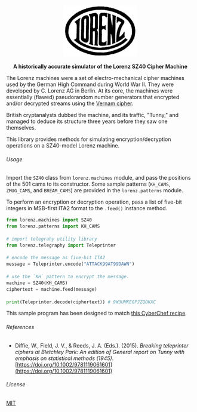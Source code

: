 <p align="center">
  <img src="https://raw.githubusercontent.com/hughcoleman/lorenz/files/c_lorenz_ag.png" />
</p>

<p align="center">
  <b>A historically accurate simulator of the Lorenz SZ40 Cipher Machine</b>
</p>

The Lorenz machines were a set of electro-mechanical cipher machines used by the German High Command during World War II. They were developed by C. Lorenz AG in Berlin. At its core, the machines were essentially (flawed) pseudorandom number generators that encrypted and/or decrypted streams using the [Vernam cipher](https://en.wikipedia.org/wiki/Gilbert_Vernam#The_Vernam_cipher).

British cryptanalysts dubbed the machine, and its traffic, "Tunny," and managed to deduce its structure three years before they saw one themselves.

This library provides methods for simulating encryption/decryption operations on a SZ40-model Lorenz machine.

###### Usage

Import the `SZ40` class from `lorenz.machines` module, and pass the positions of the 501 cams to its constructor. Some sample patterns (`KH_CAMS`, `ZMUG_CAMS`, and `BREAM_CAMS`) are provided in the `lorenz.patterns` module.

To perform an encryption or decryption operation, pass a list of five-bit integers in MSB-first ITA2 format to the `.feed()` instance method.

```python
from lorenz.machines import SZ40
from lorenz.patterns import KH_CAMS

# import telegrahy utility library
from lorenz.telegraphy import Teleprinter

# encode the message as five-bit ITA2
message = Teleprinter.encode("ATTACK99AT99DAWN")

# use the `KH` pattern to encrypt the message.
machine = SZ40(KH_CAMS)
ciphertext = machine.feed(message)

print(Teleprinter.decode(ciphertext)) # 9W3UMKEGPJZQOKXC
```

This sample program has been designed to match [this CyberChef recipe](https://gchq.github.io/CyberChef/#recipe=Lorenz('SZ40','Custom',false,'Send','ITA2','Plaintext','5/8/9',1,1,1,1,1,1,1,1,1,1,1,1,'x.x...xx.x.x..xxx.x.x.xxxx.x.x.x.x.x..x.xx.','x.xx.x.xxx..x.x.x..x.xx.x.xxx.x....x.xx.x.x.x..','x.x.x.x..xxx....x.x.xx.x.x.x..xxx.x.x..x.x.xx..x.x.','..xx...xxxxx.x.x.xx...x.xx.x.x..x.x.xx.x..x.x.x.x.x.x','.xx...xx.x..x.xx.x...x.x.x.x.x.x.x.x.xx..xxxx.x.x...xx.x..x','.x.x.x.x.x.x...x.x.x...x.x.x...x.x...','..xxxx.xxxx.xxx.xxxx.xx....xxx.xxxx.xxxx.xxxx.xxxx.xxx.xxxx..','..x...xxx.x.xxxx.x...x.x..xxx....xx.xxxx.','.x..xxx...x.xxxx..xx..x..xx.xx.','...xx..x.xxx...xx...xx..xx.xx','.xx..x..xxxx..xx.xxx....x.','.xx..xx....xxxx.x..x.x.')&input=QVRUQUNLOTlBVDk5REFXTg).

###### References

* Diffie, W., Field, J. V., &amp; Reeds, J. A. (Eds.). (2015). *Breaking teleprinter ciphers at Bletchley Park: An edition of General report on Tunny with emphasis on statistical methods (1945)*. <!-- Hoboken, NJ: John Wiley &amp; Sons. --> [https://doi.org/10.1002/9781119061601](https://doi.org/10.1002/9781119061601)

###### License

[MIT](https://choosealicense.com/licenses/mit/)
